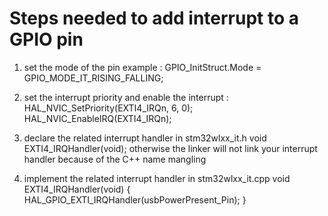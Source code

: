 # Steps needed to add interrupt to a GPIO pin

1. set the mode of the pin example : 
    GPIO_InitStruct.Mode = GPIO_MODE_IT_RISING_FALLING;

2. set the interrupt priority and enable the interrupt : 
    HAL_NVIC_SetPriority(EXTI4_IRQn, 6, 0);
    HAL_NVIC_EnableIRQ(EXTI4_IRQn);

3. declare the related interrupt handler in stm32wlxx_it.h
    void EXTI4_IRQHandler(void);
    otherwise the linker will not link your interrupt handler because of the C++ name mangling


3. implement the related interrupt handler in stm32wlxx_it.cpp
    void EXTI4_IRQHandler(void) {
        HAL_GPIO_EXTI_IRQHandler(usbPowerPresent_Pin);
    }
